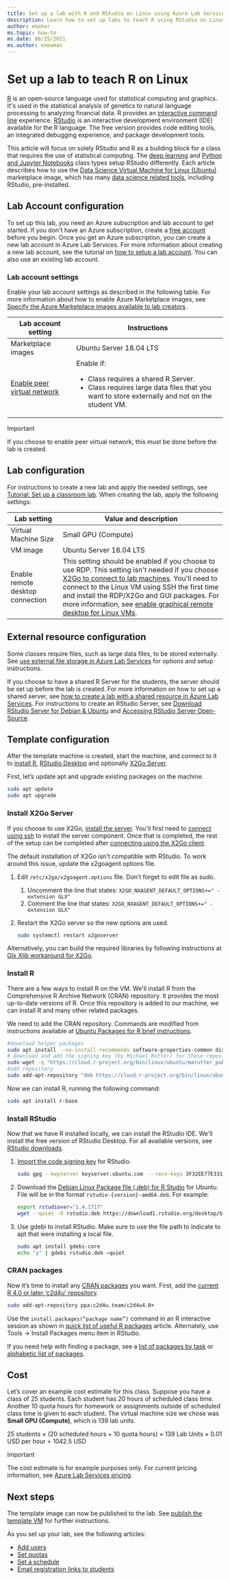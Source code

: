 ```yaml
---
title: Set up a lab with R and RStudio on Linux using Azure Lab Services
description: Learn how to set up labs to teach R using RStudio on Linux
author: emaher
ms.topic: how-to
ms.date: 08/25/2021
ms.author: enewman
---
```


# Set up a lab to teach R on Linux

[R](https://www.r-project.org/about.html) is an open-source language used for statistical computing and graphics.  It's used in the statistical analysis of genetics to natural language processing to analyzing financial data.  R provides an [interactive command line](https://cran.r-project.org/doc/manuals/r-release/R-intro.html#Invoking-R-from-the-command-line) experience.  [RStudio](https://www.rstudio.com/products/rstudio/) is an interactive development environment (IDE) available for the R language.  The free version provides code editing tools, an integrated debugging experience, and package development tools.

This article will focus on solely RStudio and R as a building block for a class that requires the use of statistical computing.  The [deep learning](class-type-deep-learning-natural-language-processing.md) and [Python and Jupyter Notebooks](class-type-jupyter-notebook.md)
class types setup RStudio differently.  Each article describes how to use the [Data Science Virtual Machine for Linux (Ubuntu)](https://azuremarketplace.microsoft.com/en-US/marketplace/apps/microsoft-dsvm.ubuntu-1804) marketplace image, which has many [data science related tools](../machine-learning/data-science-virtual-machine/tools-included.md), including RStudio, pre-installed.  

## Lab Account configuration

To set up this lab, you need an Azure subscription and lab account to get started. If you don't have an Azure subscription, create a [free account](https://azure.microsoft.com/free/) before you begin. Once you get an Azure subscription, you can create a new lab account in Azure Lab Services. For more information about creating a new lab account, see the tutorial on [how to setup a lab account](./tutorial-setup-lab-account.md). You can also use an existing lab account.

### Lab account settings

Enable your lab account settings as described in the following table. For more information about how to enable Azure Marketplace images, see [Specify the Azure Marketplace images available to lab creators](./specify-marketplace-images.md).

| Lab account setting | Instructions |
| -------------------- | ----- |
| Marketplace images | Ubuntu Server 18.04 LTS |
| [Enable peer virtual network](how-to-connect-peer-virtual-network.md) | Enable if:<ul><li>Class requires a shared R Server.</li><li>Class requires large data files that you want to store externally and not on the student VM.</li></ul> |

> [!IMPORTANT]
> If you choose to enable peer virtual network, this must be done before the lab is created.

## Lab configuration

For instructions to create a new lab and apply the needed settings, see [Tutorial: Set up a classroom lab](tutorial-setup-classroom-lab.md).  When creating the lab, apply the following settings:

| Lab setting | Value and description |
| ------------ | ------------------ |
| Virtual Machine Size | Small GPU (Compute)|
| VM image | Ubuntu Server 18.04 LTS |
| Enable remote desktop connection | This setting should be enabled if you choose to use RDP.  This setting isn't needed if you choose [X2Go to connect to lab machines](how-to-use-remote-desktop-linux-student.md).  You'll need to connect to the Linux VM using SSH the first time and install the RDP/X2Go and GUI packages.  For more information, see [enable graphical remote desktop for Linux VMs](how-to-enable-remote-desktop-linux.md). |

## External resource configuration

Some classes require files, such as large data files, to be stored externally.  See [use external file storage in Azure Lab Services](how-to-attach-external-storage.md) for options and setup instructions.

If you choose to have a shared R Server for the students, the server should be set up before the lab is created.  For more information on how to set up a shared server, see [how to create a lab with a shared resource in Azure Lab Services](how-to-create-a-lab-with-shared-resource.md).  For instructions to create an RStudio Server, see [Download RStudio Server for Debian & Ubuntu](https://www.rstudio.com/products/rstudio/download-server/debian-ubuntu/) and [Accessing RStudio Server Open-Source](https://support.rstudio.com/hc/en-us/articles/200552306-Getting-Started).

## Template configuration

After the template machine is created, start the machine, and connect to it to [install R](https://docs.rstudio.com/resources/install-r/), [RStudio Desktop](https://www.rstudio.com/products/rstudio/download/) and optionally [X2Go Server](https://wiki.x2go.org/doku.php/doc:installation:x2goserver).  

First, let’s update apt and upgrade existing packages on the machine.

```bash
sudo apt update 
sudo apt upgrade
```

### Install X2Go Server

If you choose to use X2Go, [install the server](https://aka.ms/azlabs/scripts/LinuxDesktop).  You'll first need to [connect using ssh](how-to-use-remote-desktop-linux-student.md#connect-to-the-student-vm-using-ssh) to install the server component.  Once that is completed, the rest of the setup can be completed after [connecting using the X2Go client](how-to-use-remote-desktop-linux-student.md).

The default installation of X2Go isn't compatible with RStudio.  To work around this issue, update the x2goagent options file.

1. Edit `/etc/x2go/x2goagent.options` file.  Don’t forget to edit file as sudo.
    1. Uncomment the line that states: `X2GO_NXAGENT_DEFAULT_OPTIONS+=" -extension GLX"`
    1. Comment the line that states: `X2GO_NXAGENT_DEFAULT_OPTIONS+=" -extension GLX"`
2. Restart the X2Go server so the new options are used.

    ```bash
    sudo systemctl restart x2goserver
    ```

Alternatively, you can build the required libraries by following instructions at [Glx Xlib workaround for X2Go](https://wiki.x2go.org/doku.php/wiki:development:glx-xlib-workaround).

### Install R

There are a few ways to install R on the VM.  We'll install R from the Comprehensive R Archive Network (CRAN) repository.  It provides the most up-to-date versions of R.   Once this repository is added to our machine, we can install R and many other related packages.

We need to add the CRAN repository. Commands are modified from instructions available at [Ubuntu Packages for R brief instructions](https://cran.rstudio.com/bin/linux/ubuntu/).

```bash
#download helper packages
sudo apt install --no-install-recommends software-properties-common dirmngr
# download and add the signing key (by Michael Rutter) for these repos
sudo wget -q "https://cloud.r-project.org/bin/linux/ubuntu/marutter_pubkey.asc" -O /etc/apt/trusted.gpg.d/cran_ubuntu_key.asc
#add repository
sudo add-apt-repository "deb https://cloud.r-project.org/bin/linux/ubuntu bionic-cran40/"
```

Now we can install R, running the following command:

```bash
sudo apt install r-base
```

### Install RStudio

Now that we have R installed locally, we can install the RStudio IDE.  We'll install the free version of RStudio Desktop.  For all available versions, see [RStudio downloads](https://www.rstudio.com/products/rstudio/download/).

1. [Import the code signing key](https://www.rstudio.com/code-signing/) for RStudio.

    ```bash
    sudo gpg --keyserver keyserver.ubuntu.com  --recv-keys 3F32EE77E331692F
    ```

2. Download the [Debian Linux Package file (.deb) for R Studio](https://www.rstudio.com/products/rstudio/download/#download) for Ubuntu.  File will be in the format `rstudio-{version}-amd64.deb`.  For example:

    ```bash
    export rstudiover="1.4.1717"
    wget --quiet -O rstudio.deb https://download1.rstudio.org/desktop/bionic/amd64/rstudio-$rstudiover-amd64.deb
    ```

3. Use gdebi to install RStudio.   Make sure to use the file path to indicate to apt that were installing a local file.

    ```bash
    sudo apt install gdebi-core 
    echo "y" | gdebi rstudio.deb –quiet
    ```

### CRAN packages

Now it’s time to install any [CRAN packages](https://cloud.r-project.org/web/packages/available_packages_by_name.html) you want.  First, add the [current R 4.0 or later ‘c2d4u’ repository](https://cran.rstudio.com/bin/linux/ubuntu/#get-5000-cran-packages).

```bash
sudo add-apt-repository ppa:c2d4u.team/c2d4u4.0+
```

Use the `install.packages(“package name”)` command in an R interactive session as shown in [quick list of useful R packages](https://support.rstudio.com/hc/articles/201057987-Quick-list-of-useful-R-packages) article.  Alternately, use Tools -> Install Packages menu item in RStudio.

If you need help with finding a package, see a [list of packages by task](https://cran.r-project.org/web/views/) or [alphabetic list of packages](https://cloud.r-project.org/web/packages/available_packages_by_name.html).

## Cost

Let’s cover an example cost estimate for this class.  Suppose you have a class of 25 students. Each student has 20 hours of scheduled class time.  Another 10 quota hours for homework or assignments outside of scheduled class time is given to each student.  The virtual machine size we chose was **Small GPU (Compute)**, which is 139 lab units.

25 students &times; (20 scheduled hours + 10 quota hours)  &times; 139 Lab Units &times; 0.01 USD per hour = 1042.5 USD

> [!IMPORTANT]
> The cost estimate is for example purposes only.  For current pricing information, see [Azure Lab Services pricing](https://azure.microsoft.com/pricing/details/lab-services/).

## Next steps

The template image can now be published to the lab. See [publish the template VM](how-to-create-manage-template.md#publish-the-template-vm) for further instructions.

As you set up your lab, see the following articles:

- [Add users](tutorial-setup-classroom-lab.md#add-users-to-the-lab)
- [Set quotas](how-to-configure-student-usage.md#set-quotas-for-users)
- [Set a schedule](tutorial-setup-classroom-lab.md#set-a-schedule-for-the-lab)
- [Email registration links to students](how-to-configure-student-usage.md#send-invitations-to-users)